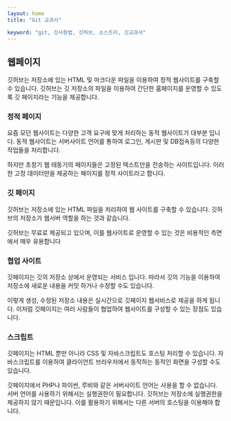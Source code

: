 ```yaml
---
layout: home
title: "Git 교과서"

keyword: "git, 깃사용법, 깃허브, 소스트리, 깃교과서"
---
```

## 웹페이지
깃허브는 저장소에 있는 HTML 및 마크다운 파일을 이용하여 정적 웹사이트를 구축할 수 있습니다. 
깃허브는 깃 저장소의 파일을 이용하여 간단한 홈페이지를 운영할 수 있도록 깃 페이지라는 기능을 제공합니다.

### 정적 페이지
요즘 모던 웹사이트는 다양한 고객 요구에 맞게 처리하는 동적 웹사이트가 대부분 입니다. 동적 웹사이트는 서버사이트 언어를 통하여 로그인, 게시판 및 DB접속등의 다양한 작업들을 처리합니다.

하지만 초창기 웹 태동기의 페이지들은 고정된 텍스트만을 전송하는 사이트입니다. 이러한 고정 데이터만을 제공하는 페이지를 정적 사이트라고 합니다.

### 깃 페이지
깃허브는 저장소에 있는 HTML 파일을 처리하여 웹 사이트를 구축할 수 있습니다. 깃허브의 저장소가 웹서버 역할을 하는 것과 같습니다.

깃허브는 무료로 제공되고 있으며, 이를 웹사이트로 운영할 수 있는 것은 비용적인 측면에서 매우 유용합니다

### 협업 사이트
깃페이지는 깃의 저장소 상에서 운영되는 서비스 입니다. 따라서 깃의 기능을 이용하여 저장소에 새로운 내용을 커밋 하거나 수정할 수도 있습니다.

이렇게 생성, 수정된 저장소 내용은 실시간으로 깃페이지 웹서비스로 제공을 하게 됩니다. 이처럼 깃페이지는 여러 사람들이 협업하여 웹사이트를 구성할 수 있는 장점도 있습니다.

### 스크립트
깃페이지는 HTML 뿐만 아니라 CSS 및 자바스크립트도 호스팅 처리할 수 있습니다. 자바스크립트를 이용하여 클라이언트 브라우저에서 동작하는 동적인 화면을 구성할 수도 있습니다.

깃페이지에서 PHP나 파이썬, 루비와 같은 서버사이트 언어는 사용을 할 수 없습니다. 서버 언어를 사용하기 위해서는 실행권한이 필요합니다. 깃허브는 저장소에 실행권한을 제공하지 않기 때문입니다. 이를 활용하기 위해서는 다른 서버의 호스팅을 이용해야 합니다.

